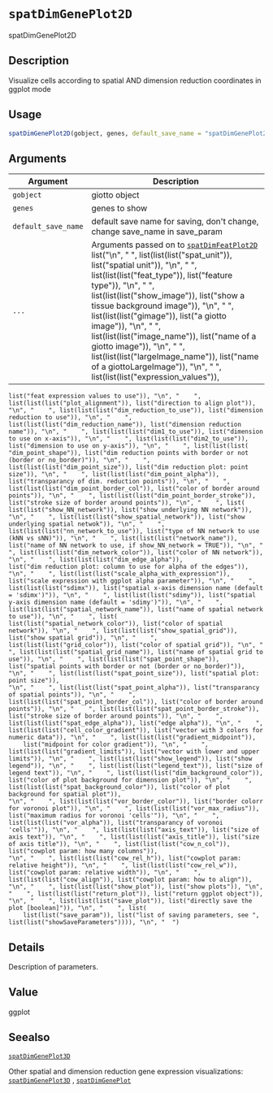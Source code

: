 # `spatDimGenePlot2D`

spatDimGenePlot2D


## Description

Visualize cells according to spatial AND dimension reduction coordinates in ggplot mode


## Usage

```r
spatDimGenePlot2D(gobject, genes, default_save_name = "spatDimGenePlot2D", ...)
```


## Arguments

Argument      |Description
------------- |----------------
`gobject`     |     giotto object
`genes`     |     genes to show
`default_save_name`     |     default save name for saving, don't change, change save_name in save_param
`...`     |      Arguments passed on to [`spatDimFeatPlot2D`](#spatdimfeatplot2d)   list("\n", "    ", list(list(list("spat_unit")), list("spatial unit")), "\n", "    ", list(list(list("feat_type")), list("feature type")), "\n", "    ", list(list(list("show_image")), list("show a tissue background image")), "\n", "    ", list(list(list("gimage")), list("a giotto image")), "\n", "    ", list(list(list("image_name")), list("name of a giotto image")), "\n", "    ", list(list(list("largeImage_name")), list("name of a giottoLargeImage")), "\n", "    ", list(list(list("expression_values")), 
    list("feat expression values to use")), "\n", "    ", list(list(list("plot_alignment")), list("direction to align plot")), "\n", "    ", list(list(list("dim_reduction_to_use")), list("dimension reduction to use")), "\n", "    ", list(list(list("dim_reduction_name")), list("dimension reduction name")), "\n", "    ", list(list(list("dim1_to_use")), list("dimension to use on x-axis")), "\n", "    ", list(list(list("dim2_to_use")), list("dimension to use on y-axis")), "\n", "    ", list(list(list(
    "dim_point_shape")), list("dim reduction points with border or not (border or no_border)")), "\n", "    ", list(list(list("dim_point_size")), list("dim reduction plot: point size")), "\n", "    ", list(list(list("dim_point_alpha")), list("transparancy of dim. reduction points")), "\n", "    ", list(list(list("dim_point_border_col")), list("color of border around points")), "\n", "    ", list(list(list("dim_point_border_stroke")), list("stroke size of border around points")), "\n", "    ", list(
    list(list("show_NN_network")), list("show underlying NN network")), "\n", "    ", list(list(list("show_spatial_network")), list("show underlying spatial netwok")), "\n", "    ", list(list(list("nn_network_to_use")), list("type of NN network to use (kNN vs sNN)")), "\n", "    ", list(list(list("network_name")), list("name of NN network to use, if show_NN_network = TRUE")), "\n", "    ", list(list(list("dim_network_color")), list("color of NN network")), "\n", "    ", list(list(list("dim_edge_alpha")), 
    list("dim reduction plot: column to use for alpha of the edges")), "\n", "    ", list(list(list("scale_alpha_with_expression")), list("scale expression with ggplot alpha parameter")), "\n", "    ", list(list(list("sdimx")), list("spatial x-axis dimension name (default = 'sdimx')")), "\n", "    ", list(list(list("sdimy")), list("spatial y-axis dimension name (default = 'sdimy')")), "\n", "    ", list(list(list("spatial_network_name")), list("name of spatial network to use")), "\n", "    ", list(
    list(list("spatial_network_color")), list("color of spatial network")), "\n", "    ", list(list(list("show_spatial_grid")), list("show spatial grid")), "\n", "    ", list(list(list("grid_color")), list("color of spatial grid")), "\n", "    ", list(list(list("spatial_grid_name")), list("name of spatial grid to use")), "\n", "    ", list(list(list("spat_point_shape")), list("spatial points with border or not (border or no_border)")), "\n", "    ", list(list(list("spat_point_size")), list("spatial plot: point size")), 
    "\n", "    ", list(list(list("spat_point_alpha")), list("transparancy of spatial points")), "\n", "    ", list(list(list("spat_point_border_col")), list("color of border around points")), "\n", "    ", list(list(list("spat_point_border_stroke")), list("stroke size of border around points")), "\n", "    ", list(list(list("spat_edge_alpha")), list("edge alpha")), "\n", "    ", list(list(list("cell_color_gradient")), list("vector with 3 colors for numeric data")), "\n", "    ", list(list(list("gradient_midpoint")), 
        list("midpoint for color gradient")), "\n", "    ", list(list(list("gradient_limits")), list("vector with lower and upper limits")), "\n", "    ", list(list(list("show_legend")), list("show legend")), "\n", "    ", list(list(list("legend_text")), list("size of legend text")), "\n", "    ", list(list(list("dim_background_color")), list("color of plot background for dimension plot")), "\n", "    ", list(list(list("spat_background_color")), list("color of plot background for spatial plot")), 
    "\n", "    ", list(list(list("vor_border_color")), list("border colorr for voronoi plot")), "\n", "    ", list(list(list("vor_max_radius")), list("maximum radius for voronoi 'cells'")), "\n", "    ", list(list(list("vor_alpha")), list("transparancy of voronoi 'cells'")), "\n", "    ", list(list(list("axis_text")), list("size of axis text")), "\n", "    ", list(list(list("axis_title")), list("size of axis title")), "\n", "    ", list(list(list("cow_n_col")), list("cowplot param: how many columns")), 
    "\n", "    ", list(list(list("cow_rel_h")), list("cowplot param: relative height")), "\n", "    ", list(list(list("cow_rel_w")), list("cowplot param: relative width")), "\n", "    ", list(list(list("cow_align")), list("cowplot param: how to align")), "\n", "    ", list(list(list("show_plot")), list("show plots")), "\n", "    ", list(list(list("return_plot")), list("return ggplot object")), "\n", "    ", list(list(list("save_plot")), list("directly save the plot [boolean]")), "\n", "    ", list(
        list(list("save_param")), list("list of saving parameters, see ", list(list("showSaveParameters")))), "\n", "  ")


## Details

Description of parameters.


## Value

ggplot


## Seealso

[`spatDimGenePlot3D`](#spatdimgeneplot3d) 
 
 Other spatial and dimension reduction gene expression visualizations:
 [`spatDimGenePlot3D`](#spatdimgeneplot3d) ,
 [`spatDimGenePlot`](#spatdimgeneplot)


